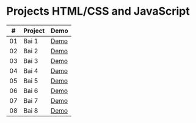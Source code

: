 
# Projects HTML/CSS and JavaScript


|  #  | Project                          | Demo                                                                         |
| :-: | -------------------------------- | ---------------------------------------------------------------------------- |
| 01  | Bai 1                            | [Demo](https://khangphan1121.github.io/30_Project_HTML_CSS_Javascript/Bai1/) |
| 02  | Bai 2                            | [Demo](https://khangphan1121.github.io/30_Project_HTML_CSS_Javascript/Bai2/) |
| 03  | Bai 3                            | [Demo](https://khangphan1121.github.io/30_Project_HTML_CSS_Javascript/Bai3/) |
| 04  | Bai 4                            | [Demo](https://khangphan1121.github.io/30_Project_HTML_CSS_Javascript/Bai4/) |
| 05  | Bai 5                            | [Demo](https://khangphan1121.github.io/30_Project_HTML_CSS_Javascript/Bai5/) |
| 06  | Bai 6                            | [Demo](https://khangphan1121.github.io/30_Project_HTML_CSS_Javascript/Bai6/) |
| 07  | Bai 7                            | [Demo](https://khangphan1121.github.io/30_Project_HTML_CSS_Javascript/Bai7/) |
| 08  | Bai 8                            | [Demo](https://khangphan1121.github.io/30_Project_HTML_CSS_Javascript/Bai8/) |